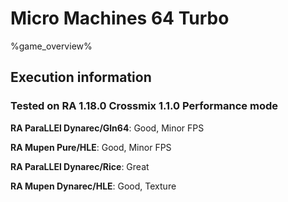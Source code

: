 # Micro Machines 64 Turbo 

%game_overview%

## Execution information

### Tested on RA 1.18.0 Crossmix 1.1.0 Performance mode

**RA ParaLLEl Dynarec/Gln64**: Good, Minor FPS

**RA Mupen Pure/HLE**: Good, Minor FPS

**RA ParaLLEl Dynarec/Rice**: Great

**RA Mupen Dynarec/HLE**: Good, Texture
